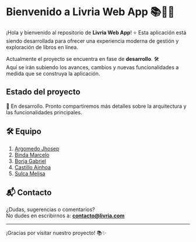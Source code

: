 # Bienvenido a Livria Web App 📚🧑‍💻

¡Hola y bienvenido al repositorio de **Livria Web App**! ⭐
Esta aplicación está siendo desarrollada para ofrecer una experiencia moderna de gestión y exploración de libros en línea.

Actualmente el proyecto se encuentra en fase de **desarrollo**. 🛠️  
Aquí se irán subiendo los avances, cambios y nuevas funcionalidades a medida que se construya la aplicación.

## Estado del proyecto

🚧 En desarrollo. Pronto compartiremos más detalles sobre la arquitectura y las funcionalidades principales.

## 🛠️ Equipo
1. [Argomedo Jhosep](https://github.com/JhosepAC)
2. [Binda Marcelo](https://github.com/MarceloHkd)
3. [Borja Gabriel](https://github.com/borj410)
4. [Castillo Ainhoa](https://github.com/noaa01100001)
5. [Sulca Melisa](https://github.com/MSS02204)

## 📬 Contacto

¿Dudas, sugerencias o comentarios?  
No dudes en escribirnos a: **contacto@livria.com**

---

¡Gracias por visitar nuestro proyecto! 📚✨